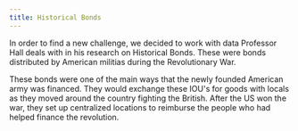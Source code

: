 ```yaml
---
title: Historical Bonds
---
```

In order to find a new challenge, we decided to work with data Professor Hall deals with in his research on Historical Bonds. These were bonds distributed by American militias during the Revolutionary War.

These bonds were one of the main ways that the newly founded American army was financed. They would exchange these IOU's for goods with locals as they moved around the country fighting the British. After the US won the war, they set up centralized locations to reimburse the people who had helped finance the revolution.
